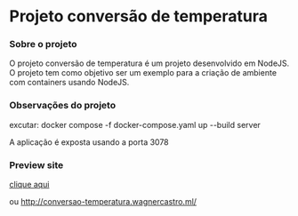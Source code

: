 # Projeto conversão de temperatura

### Sobre o projeto

O projeto conversão de temperatura é um projeto desenvolvido em NodeJS. O projeto tem como objetivo ser um exemplo para a criação de ambiente com containers usando NodeJS.

### Observações do projeto

excutar: docker compose -f docker-compose.yaml up --build server

A aplicação é exposta usando a porta 3078

### Preview site

[clique aqui](http://conversao-temperatura.wagnercastro.ml)

ou http://conversao-temperatura.wagnercastro.ml/
